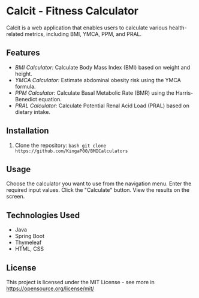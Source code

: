 # Calcit - Fitness Calculator

Calcit is a web application that enables users to calculate various health-related metrics, including BMI, YMCA, PPM, and PRAL.

## Features

- *BMI Calculator:* Calculate Body Mass Index (BMI) based on weight and height.
- *YMCA Calculator:* Estimate abdominal obesity risk using the YMCA formula.
- *PPM Calculator:* Calculate Basal Metabolic Rate (BMR) using the Harris-Benedict equation.
- *PRAL Calculator:* Calculate Potential Renal Acid Load (PRAL) based on dietary intake.
	
## Installation

1. Clone the repository:
```bash git clone https://github.com/KingaP00/BMICalculators ```

## Usage
Choose the calculator you want to use from the navigation menu.
Enter the required input values.
Click the "Calculate" button.
View the results on the screen.

## Technologies Used
- Java
- Spring Boot
- Thymeleaf
- HTML, CSS

## License
This project is licensed under the MIT License - see more  in https://opensource.org/license/mit/
